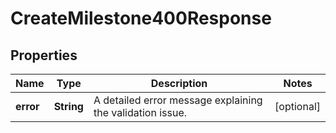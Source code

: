 

# CreateMilestone400Response


## Properties

| Name | Type | Description | Notes |
|------------ | ------------- | ------------- | -------------|
|**error** | **String** | A detailed error message explaining the validation issue. |  [optional] |




